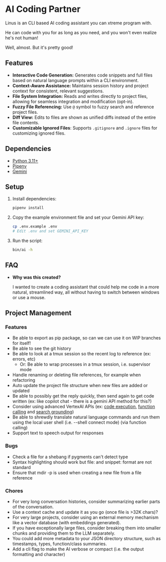 # AI Coding Partner

Linus is an CLI based AI coding assistant you can xtreme program with.

He can code with you for as long as you need, and you won't even realize he's not human!

Well, almost. But it's pretty good!

## Features

*   **Interactive Code Generation:**  Generates code snippets and full files based on natural language prompts within a CLI environment.
*   **Context-Aware Assistance:**  Maintains session history and project context for consistent, relevant suggestions.
*   **File System Integration:**  Reads and writes directly to project files, allowing for seamless integration and modification (opt-in).
*   **Fuzzy File Referencing:** Use `@` symbol to fuzzy search and reference project files.
*   **Diff View:** Edits to files are shown as unified diffs instead of the entire file contents.
*   **Customizable Ignored Files**: Supports `.gitignore` and `.ignore` files for customizing ignored files.

## Dependencies

*   [Python 3.11+](https://www.python.org/downloads/)
*   [Pipenv](https://pypi.org/project/pipenv/)
*   [Gemini](https://aistudio.google.com/app/apikey)

## Setup

1.  Install dependencies:

    ```sh
    pipenv install
    ```
2.  Copy the example environment file and set your Gemini API key:

    ```sh
    cp .env.example .env
    # Edit .env and set GEMINI_API_KEY
    ```
3.  Run the script:

    ```sh
    bin/ai -h
    ```

## FAQ

*   **Why was this created?**

    I wanted to create a coding assistant that could help me code in a more natural, streamlined way,
    all without having to switch between windows or use a mouse.

## Project Management

### Features

*   Be able to export as pip package, so can we can use it on WIP branches for itself!
*   Be able to see the git history
*   Be able to look at a tmux session so the recent log to reference (ex: errors, etc)
    *   Or: Be able to wrap processes in a tmux session, i.e. supervisor mode
*   Handle renaming or deleting file references, for example when refactoring
*   Auto update the project file structure when new files are added or updated
*   Be able to possibly get the reply quickly, then send again to get code written (ex: like copilot chat - there is a gemini API method for this?)
*   Consider using advanced VertexAI APIs (ex: [code execution](https://cloud.google.com/vertex-ai/generative-ai/docs/multimodal/code-execution#googlegenaisdk_tools_code_exec_with_txt-python_genai_sdk), [function calling](https://cloud.google.com/vertex-ai/generative-ai/docs/multimodal/function-calling) and [search grounding](https://ai.google.dev/gemini-api/docs/grounding?lang=python))
*   Be able to shrewdly translate natural language commands and run them using the local user shell (i.e. --shell connect mode) (via function calling)
*   Support text to speech output for responses

### Bugs

*   Check a file for a shebang if pygments can't detect type
*   Syntax highlighting should work but file: and snippet: format are not standard
*   Ensure that mdir -p is used when creating a new file from a file reference

### Chores

*   For very long conversation histories, consider summarizing earlier parts of the conversation.
*   Use a context cache and update it as you go (once file is >32K chars)?
*   For very large projects, consider using an external memory mechanism like a vector database (with embeddings generated).
*   If you have exceptionally large files, consider breaking them into smaller chunks and providing them to the LLM separately.
*   You could add more metadata to your JSON directory structure, such as timestamps, types, function/class summaries.
*   Add a cli flag to make the AI verbose or compact (i.e. the output formatting and character)
